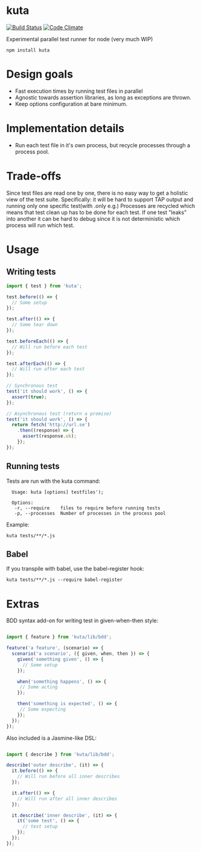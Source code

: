 # kuta
[![Build Status](https://travis-ci.org/daniel-lundin/kuta.svg?branch=master)](https://travis-ci.org/daniel-lundin/kuta)
[![Code Climate](https://codeclimate.com/github/daniel-lundin/kuta/badges/gpa.svg)](https://codeclimate.com/github/daniel-lundin/kuta)

Experimental parallel test runner for node (very much WIP)

`npm install kuta`

# Design goals

- Fast execution times by running test files in parallel
- Agnostic towards assertion libraries, as long as exceptions are thrown.
- Keep options configuration at bare minimum.

# Implementation details

- Run each test file in it's own process, but recycle processes through a process pool.

# Trade-offs

Since test files are read one by one, there is no easy way to get a holistic view of the test suite. Specifically: it will be hard to support TAP output and running only one specific test(with .only e.g.)
Processes are recycled which means that test clean up has to be done for each test. If one test "leaks" into another it can be hard to debug since it is not deterministic which process will run which test.

# Usage

## Writing tests

```js
import { test } from 'kuta';

test.before(() => {
  // Some setup
});

test.after(() => {
  // Some tear down
});

test.beforeEach(() => {
  // Will run before each test
});

test.afterEach(() => {
  // Will run after each test
});

// Synchronous test
test('it should work', () => {
  assert(true);
});

// Asynchronous test (return a promise)
test('it should work', () => {
  return fetch('http://url.se')
    .then((response) => {
      assert(response.ok);
    });
});
```

## Running tests

Tests are run with the kuta command:

```
  Usage: kuta [options] testfiles');

  Options:
   -r, --require    files to require before running tests
   -p, --processes  Number of processes in the process pool
```


Example:

`kuta tests/**/*.js`

## Babel

If you transpile with babel, use the babel-register hook:

`kuta tests/**/*.js --require babel-register`

# Extras

BDD syntax add-on for writing test in given-when-then style:

```js

import { feature } from 'kuta/lib/bdd';

feature('a feature', (scenario) => {
  scenario('a scenario', ({ given, when, then }) => {
    given('something given', () => {
      // Some setup
    });

    when('something happens', () => {
     // Some acting
    });

    then('something is expected', () => {
     // Some expecting
    });
  });
});
```

Also included is a Jasmine-like DSL:


```js

import { describe } from 'kuta/lib/bdd';

describe('outer describe', (it) => {
  it.before(() => {
    // Will run before all inner describes
  });

  it.after(() => {
    // Will run after all inner describes
  });

  it.describe('inner describe', (it) => {
    it('some test', () => {
      // test setup
    });
  });
});
```
